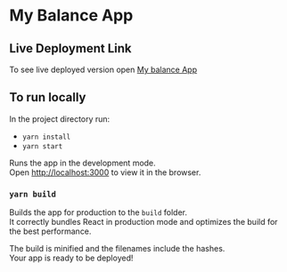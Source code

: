 # My Balance App
## Live Deployment Link

To see live deployed version open [My balance App](https://my-balance-app.netlify.app/)

## To run locally

In the project directory run:

- `yarn install`
- `yarn start`

Runs the app in the development mode.\
Open [http://localhost:3000](http://localhost:3000) to view it in the browser.

### `yarn build`

Builds the app for production to the `build` folder.\
It correctly bundles React in production mode and optimizes the build for the best performance.

The build is minified and the filenames include the hashes.\
Your app is ready to be deployed!

